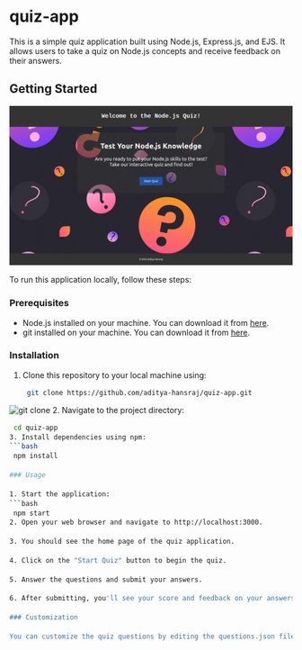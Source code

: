 # quiz-app

This is a simple quiz application built using Node.js, Express.js, and EJS. It allows users to take a quiz on Node.js concepts and receive feedback on their answers.

## Getting Started

![Screenshot of Home Page](/files/screenshots/homepage.png)

To run this application locally, follow these steps:

### Prerequisites

- Node.js installed on your machine. You can download it from [here](https://nodejs.org/).
- git installed on your machine. You can download it from [here](https://git-scm.com/downloads).

### Installation

1. Clone this repository to your local machine using:

   ```bash
    git clone https://github.com/aditya-hansraj/quiz-app.git
![git clone](/files/screenshots/git-clone.png)
2. Navigate to the project directory:
   ```bash
    cd quiz-app
3. Install dependencies using npm:
   ```bash
    npm install

### Usage

1. Start the application:
   ```bash
    npm start
2. Open your web browser and navigate to http://localhost:3000.

3. You should see the home page of the quiz application.

4. Click on the "Start Quiz" button to begin the quiz.

5. Answer the questions and submit your answers.

6. After submitting, you'll see your score and feedback on your answers.

### Customization

   You can customize the quiz questions by editing the questions.json file located in the data directory.

